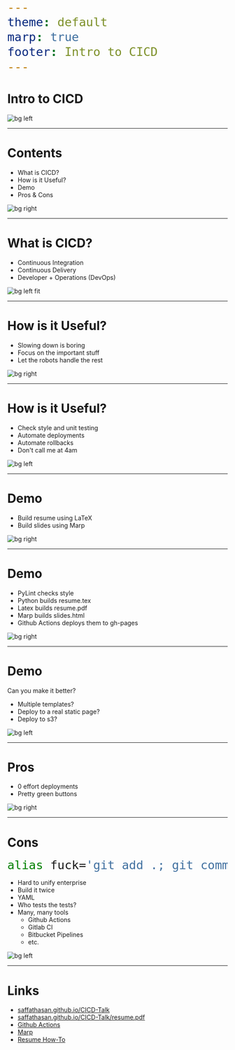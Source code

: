 ```yaml
---
theme: default
marp: true
footer: Intro to CICD
---
```


# Intro to CICD

![bg left](https://source.unsplash.com/Tjbk79TARiE)

---

# Contents

- What is CICD?
- How is it Useful?
- Demo
- Pros & Cons

![bg right](https://source.unsplash.com/huT1A8nW_Ho)

---

# What is CICD?

- Continuous Integration
- Continuous Delivery
- Developer + Operations (DevOps)

![bg left fit](https://software.af.mil/wp-content/uploads/2019/08/devops-loop.svg)

---

# How is it Useful?

- Slowing down is boring
- Focus on the important stuff
- Let the robots handle the rest

![bg right](https://source.unsplash.com/WR-ifjFy4CI)

---

# How is it Useful?

- Check style and unit testing
- Automate deployments
- Automate rollbacks
- Don't call me at 4am

![bg left](https://source.unsplash.com/HBGYvOKXu8A)

---

# Demo

- Build resume using LaTeX
- Build slides using Marp

![bg right](https://source.unsplash.com/lB9ylP8e9Sg)

---

# Demo

- PyLint checks style
- Python builds resume.tex
- Latex builds resume.pdf
- Marp builds slides.html
- Github Actions deploys them to gh-pages

![bg right](https://source.unsplash.com/lB9ylP8e9Sg)

---

# Demo

Can you make it better?

- Multiple templates?
- Deploy to a real static page?
- Deploy to s3?

![bg left](https://source.unsplash.com/RNoiGmxhf7Y)

---

# Pros

- 0 effort deployments
- Pretty green buttons

![bg right](https://source.unsplash.com/p-I9wV811qk)

---

# Cons
<style scoped>
    pre {
        font-size: 2rem;
    }
</style>

```bash
alias fuck='git add .; git commit --amend --no-edit; git push -f'
```
- Hard to unify enterprise
- Build it twice
- YAML
- Who tests the tests?
- Many, many tools
    - Github Actions
    - Gitlab CI
    - Bitbucket Pipelines
    - etc.

![bg left](https://source.unsplash.com/bmJAXAz6ads)

---

# Links

- [saffathasan.github.io/CICD-Talk](https://saffathasan.github.io/CICD-Talk)
- [saffathasan.github.io/CICD-Talk/resume.pdf](https://saffathasan.github.io/CICD-Talk/resume.pdf)
- [Github Actions](https://github.com/features/actions)
- [Marp](https://marp.app)
- [Resume How-To](https://www.freecodecamp.org/news/writing-a-killer-software-engineering-resume-b11c91ef699d/)
